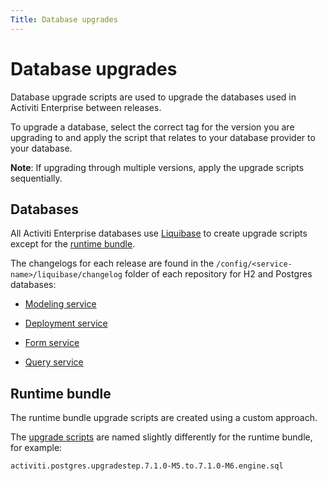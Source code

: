 ```yaml
---
Title: Database upgrades
---
```


# Database upgrades
Database upgrade scripts are used to upgrade the databases used in Activiti Enterprise between releases. 

To upgrade a database, select the correct tag for the version you are upgrading to and apply the script that relates to your database provider to your database.

**Note**: If upgrading through multiple versions, apply the upgrade scripts sequentially.

## Databases
All Activiti Enterprise databases use [Liquibase](http://www.liquibase.org/) to create upgrade scripts except for the [runtime bundle](../architecture/application.md#runtime-bundle).

The changelogs for each release are found in the `/config/<service-name>/liquibase/changelog` folder of each repository for H2 and Postgres databases: 

* [Modeling service](https://github.com/Alfresco/alfresco-modeling-service/tree/develop/src/main/resources/config/modeling/liquibase/changelog)
 
* [Deployment service](https://github.com/Alfresco/alfresco-deployment-servicetree/develop/src/main/resources/config/deployment/liquibase/changelog) 
 
* [Form service](https://github.com/Alfresco/alfresco-form-service/tree/develop/src/main/resources/config/form/liquibase/changelog)

* [Query service](https://github.com/Activiti/activiti-cloud-query-service/blob/develop/activiti-cloud-starter-query/src/main/resources/config/query/liquibase/changelog/)

## Runtime bundle
The runtime bundle upgrade scripts are created using a custom approach. 

The [upgrade scripts](https://github.com/Activiti/Activiti/tree/develop/activiti-engine/src/main/resources/org/activiti/db/upgrade) are named slightly differently for the runtime bundle, for example:

```
activiti.postgres.upgradestep.7.1.0-M5.to.7.1.0-M6.engine.sql
```
